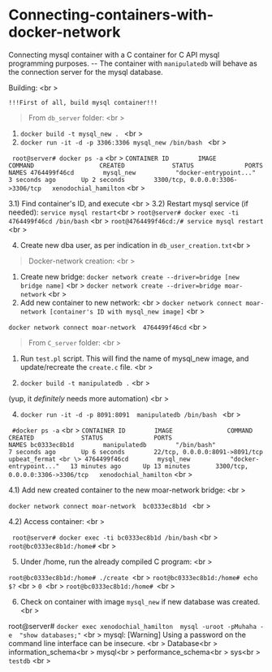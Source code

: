 # Connecting-containers-with-docker-network

Connecting mysql container with a C container for C API mysql programming purposes.  -- The container with ``manipulatedb`` will behave as the connection server for the mysql database.

Building: <br \>

``!!!First of all, build mysql container!!!``

> From ``db_server`` folder: <br \>

1) ``docker build -t mysql_new . `` <br \>
2) ``docker run -it -d -p 3306:3306 mysql_new /bin/bash `` <br \>

`` root@server# docker ps -a`` <br \>
``CONTAINER ID        IMAGE               COMMAND                  CREATED             STATUS              PORTS                              NAMES
4764499f46cd        mysql_new           "docker-entrypoint..."   3 seconds ago       Up 2 seconds        3300/tcp, 0.0.0.0:3306->3306/tcp   xenodochial_hamilton``  <br \>


3.1)  Find container's ID, and execute <br \>
3.2)  Restart mysql service (if needed): ``service mysql restart``<br \>
``
root@server# docker exec -ti 4764499f46cd /bin/bash `` <br \>
`` root@4764499f46cd:/# service mysql restart `` <br \>

4) Create new dba user, as per indication in ``db_user_creation.txt``<br \>


> Docker-network creation: <br \>

1) Create new bridge:  ``docker network create --driver=bridge [new bridge name]`` <br \>
 ``docker network create --driver=bridge moar-network`` <br \>
2) Add new container to new network: <br \>
``docker network connect moar-network [container's ID with mysql_new image]`` <br \>

 ``docker network connect moar-network  4764499f46cd``  <br \>

> From ``C_server`` folder: <br \>

1) Run ``test.pl`` script. This will find the name of mysql_new image, and update/recreate the ``create.c`` file. <br \> 

2) `` docker build -t manipulatedb . `` <br \>

(yup, it *definitely* needs more automation) <br \>

4) ``docker run -it -d -p 8091:8091  manipulatedb /bin/bash ``   <br \>

``  #docker ps -a `` <br \>
`` CONTAINER ID        IMAGE               COMMAND                  CREATED             STATUS              PORTS                              NAMES
bc0333ec8b1d        manipulatedb        "/bin/bash"              7 seconds ago       Up 6 seconds        22/tcp, 0.0.0.0:8091->8091/tcp     upbeat_fermat <br \>
4764499f46cd        mysql_new           "docker-entrypoint..."   13 minutes ago      Up 13 minutes       3300/tcp, 0.0.0.0:3306->3306/tcp   xenodochial_hamilton `` <br \> 

4.1) Add new created container to the new moar-network bridge: <br \>

``docker network connect moar-network  bc0333ec8b1d ``  <br \>

4.2) Access container:  <br \>

`` root@server# docker exec -ti bc0333ec8b1d /bin/bash`` <br \>
``root@bc0333ec8b1d:/home#`` <br \>


5) Under /home, run the already compiled C program:  <br \>

``root@bc0333ec8b1d:/home# ./create ``<br \>
``root@bc0333ec8b1d:/home# echo $?`` <br \>
``0 ``<br \>
``root@bc0333ec8b1d:/home# ``<br \>


6) Check on container with image ``mysql_new`` if new database was created.  <br \>

root@server# ``docker exec xenodochial_hamilton  mysql -uroot -pMuhaha -e  "show databases;"``  <br \>
mysql: [Warning] Using a password on the command line interface can be insecure.  <br \>
Database<br \>
information_schema<br \>
mysql<br \>
performance_schema<br \>
sys<br \> 
``testdb`` <br \>
